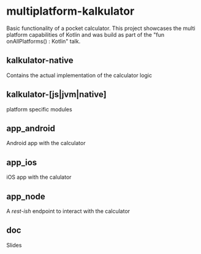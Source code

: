 # multiplatform-kalkulator

Basic functionality of a pocket calculator.
This project showcases the multi platform capabilities of Kotlin and was build as part of the "fun onAllPlatforms() : Kotlin" talk.

## kalkulator-native
Contains the actual implementation of the calculator logic

## kalkulator-[js|jvm|native]
platform specific modules

## app_android
Android app with the calculator

## app_ios
iOS app with the calulator

## app_node
A *rest-ish* endpoint to interact with the calculator

## doc
Slides
